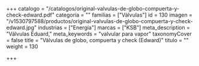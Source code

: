 +++
catalogo = "/catalogos/original-valvulas-de-globo-compuerta-y-check-edward.pdf"
categoria = ""
familias = ["Válvulas"]
id = 130
imagen = "/v1530797588/productos/original-valvulas-de-globo-compuerta-y-check-edward.jpg"
industrias = ["Energía"]
marcas = ["KSB"]
meta_description = "Válvulas Eduard,"
meta_keywords = "valvular para vapor"
taxonomyCover = false
title = "Válvulas de globo, compuerta y check (Edward)"
titulo = ""
weight = 130

+++
